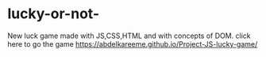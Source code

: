 # lucky-or-not-
New luck game made with JS,CSS,HTML and with concepts of DOM.
click here to go the game https://abdelkareeme.github.io/Project-JS-lucky-game/
